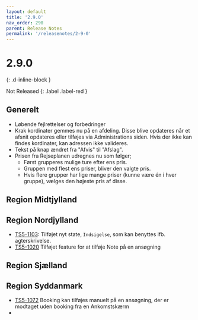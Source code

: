 ```yaml
---
layout: default
title: '2.9.0'
nav_order: 290
parent: Release Notes
permalink: '/releasenotes/2-9-0'
---
```


# 2.9.0
{: .d-inline-block }

Not Released
{: .label .label-red }

## Generelt
- Løbende fejlrettelser og forbedringer
- Krak kordinater gemmes nu på en afdeling. Disse blive opdateres når et afsnit opdateres eller tilføjes via Administrations siden. Hvis der ikke kan findes kordinater, kan adressen ikke valideres.
- Tekst på knap ændret fra "Afvis" til "Afslag".
- Prisen fra Rejseplanen udregnes nu som følger;
  - Først grupperes mulige ture efter ens pris.
  - Gruppen med flest ens priser, bliver den valgte pris.
  - Hvis flere grupper har lige mange priser (kunne være én i hver gruppe), vælges den højeste pris af disse.

## Region Midtjylland

## Region Nordjylland
- [TS5-1103](https://sd.trifork.com/browse/TS5-1103): Tilføjet nyt state, `Indsigelse`, som kan benyttes ifb. agterskrivelse.
- [TS5-1020](https://sd.trifork.com/browse/TS5-1020) Tilføjet feature for at tilføje Note på en ansøgning

## Region Sjælland

## Region Syddanmark
- [TS5-1072](https://sd.trifork.com/browse/TS5-1072) Booking kan tilføjes manuelt på en ansøgning, der er modtaget uden booking fra en Ankomstskærm
- 

